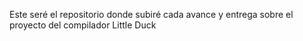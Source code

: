 Este seré el repositorio donde subiré cada avance y entrega sobre el proyecto del compilador Little Duck
